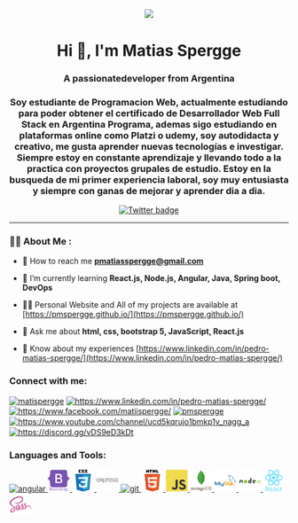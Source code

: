 <div id="header" align="center">
    <img src="https://media.giphy.com/media/qgQUggAC3Pfv687qPC/giphy.gif" width="200" />
    <h1 align="center">Hi 👋, I'm Matias Spergge</h1>
    <h3 align="center">A passionatedeveloper from Argentina</h3>
    <h3 align="center">Soy estudiante de Programacion Web, actualmente estudiando
        para poder obtener el certificado de Desarrollador Web Full Stack
        en Argentina Programa, ademas sigo estudiando en plataformas
        online como Platzi o udemy, soy autodidacta y creativo, me gusta
        aprender nuevas tecnologías e investigar. Siempre estoy en
        constante aprendizaje y llevando todo a la practica con proyectos
        grupales de estudio.
        Estoy en la busqueda de mi primer experiencia laboral, soy muy
        entusiasta y siempre con ganas de mejorar y aprender dia a dia.</h3>
</div>

<div id="badges" align="center">
    <a href="https://twitch.tv/mattlio">
      <img src="https://img.shields.io/twitch/status/mattlio?color=red&logo=Twitch&style=for-the-badge" alt="Twitter badge">
    </a>
</div>

---
### 😶‍🌫️ About Me :

- 📩 How to reach me **pmatiasspergge@gmail.com**

- 🌱 I’m currently learning **React.js, Node.js, Angular, Java, Spring boot, DevOps**

- 👨‍💻 Personal Website and All of my projects are available at [https://pmspergge.github.io/](https://pmspergge.github.io/)

- 💬 Ask me about **html, css, bootstrap 5, JavaScript, React.js**

- 📄 Know about my experiences [https://www.linkedin.com/in/pedro-matias-spergge/](https://www.linkedin.com/in/pedro-matias-spergge/)

<h3 align="left">Connect with me:</h3>
<p align="left">
<a href="https://twitter.com/matispergge" target="blank"><img align="center" src="https://raw.githubusercontent.com/rahuldkjain/github-profile-readme-generator/master/src/images/icons/Social/twitter.svg" alt="matispergge" height="30" width="40" /></a>
<a href="https://linkedin.com/in/https://www.linkedin.com/in/pedro-matias-spergge/" target="blank"><img align="center" src="https://raw.githubusercontent.com/rahuldkjain/github-profile-readme-generator/master/src/images/icons/Social/linked-in-alt.svg" alt="https://www.linkedin.com/in/pedro-matias-spergge/" height="30" width="40" /></a>
<a href="https://fb.com/https://www.facebook.com/matiispergge/" target="blank"><img align="center" src="https://raw.githubusercontent.com/rahuldkjain/github-profile-readme-generator/master/src/images/icons/Social/facebook.svg" alt="https://www.facebook.com/matiispergge/" height="30" width="40" /></a>
<a href="https://instagram.com/pmspergge" target="blank"><img align="center" src="https://raw.githubusercontent.com/rahuldkjain/github-profile-readme-generator/master/src/images/icons/Social/instagram.svg" alt="pmspergge" height="30" width="40" /></a>
<a href="https://www.youtube.com/c/https://www.youtube.com/channel/ucd5kqrujo1bmkp1y_nagg_a" target="blank"><img align="center" src="https://raw.githubusercontent.com/rahuldkjain/github-profile-readme-generator/master/src/images/icons/Social/youtube.svg" alt="https://www.youtube.com/channel/ucd5kqrujo1bmkp1y_nagg_a" height="30" width="40" /></a>
<a href="https://discord.gg/https://discord.gg/vDS9eD3kDt" target="blank"><img align="center" src="https://raw.githubusercontent.com/rahuldkjain/github-profile-readme-generator/master/src/images/icons/Social/discord.svg" alt="https://discord.gg/vDS9eD3kDt" height="30" width="40" /></a>
</p>

<h3 align="left">Languages and Tools:</h3>
<p align="left"> <a href="https://angular.io" target="_blank" rel="noreferrer"> <img src="https://angular.io/assets/images/logos/angular/angular.svg" alt="angular" width="40" height="40"/> </a> <a href="https://getbootstrap.com" target="_blank" rel="noreferrer"> <img src="https://raw.githubusercontent.com/devicons/devicon/master/icons/bootstrap/bootstrap-plain-wordmark.svg" alt="bootstrap" width="40" height="40"/> </a> <a href="https://www.w3schools.com/css/" target="_blank" rel="noreferrer"> <img src="https://raw.githubusercontent.com/devicons/devicon/master/icons/css3/css3-original-wordmark.svg" alt="css3" width="40" height="40"/> </a> <a href="https://expressjs.com" target="_blank" rel="noreferrer"> <img src="https://raw.githubusercontent.com/devicons/devicon/master/icons/express/express-original-wordmark.svg" alt="express" width="40" height="40"/> </a> <a href="https://git-scm.com/" target="_blank" rel="noreferrer"> <img src="https://www.vectorlogo.zone/logos/git-scm/git-scm-icon.svg" alt="git" width="40" height="40"/> </a> <a href="https://www.w3.org/html/" target="_blank" rel="noreferrer"> <img src="https://raw.githubusercontent.com/devicons/devicon/master/icons/html5/html5-original-wordmark.svg" alt="html5" width="40" height="40"/> </a> <a href="https://developer.mozilla.org/en-US/docs/Web/JavaScript" target="_blank" rel="noreferrer"> <img src="https://raw.githubusercontent.com/devicons/devicon/master/icons/javascript/javascript-original.svg" alt="javascript" width="40" height="40"/> </a> <a href="https://www.mongodb.com/" target="_blank" rel="noreferrer"> <img src="https://raw.githubusercontent.com/devicons/devicon/master/icons/mongodb/mongodb-original-wordmark.svg" alt="mongodb" width="40" height="40"/> </a> <a href="https://www.mysql.com/" target="_blank" rel="noreferrer"> <img src="https://raw.githubusercontent.com/devicons/devicon/master/icons/mysql/mysql-original-wordmark.svg" alt="mysql" width="40" height="40"/> </a> <a href="https://nodejs.org" target="_blank" rel="noreferrer"> <img src="https://raw.githubusercontent.com/devicons/devicon/master/icons/nodejs/nodejs-original-wordmark.svg" alt="nodejs" width="40" height="40"/> </a> <a href="https://reactjs.org/" target="_blank" rel="noreferrer"> <img src="https://raw.githubusercontent.com/devicons/devicon/master/icons/react/react-original-wordmark.svg" alt="react" width="40" height="40"/> </a> <a href="https://sass-lang.com" target="_blank" rel="noreferrer"> <img src="https://raw.githubusercontent.com/devicons/devicon/master/icons/sass/sass-original.svg" alt="sass" width="40" height="40"/> </a> </p>

